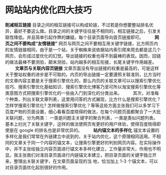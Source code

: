 # 网站站内优化四大技巧

**削减相互链接**
目录之间的相互链接可以构成轮链，不过若是你想要整站排名优异，最好不要这么做。目录之间的关键字往往是不相同的，相互链接之后，引发关联性降低。并且简单引起作弊的嫌疑。每个目录页面导向首页链接即可。
　　
**网页之间不要构成“友情链接”**
网页与网页之间不要相互用关键字链接，比方网页内的友情链接相同，由于是一个站，关于蜘蛛来说依据站内索引爬来爬去都是这几个网页，会形成过度优化的幻觉。导出链接的权重也得不到最棒的表现。因而，回链的做法最棒不要测验，颠末测验，站内越多的相互衔接，长尾关键字作用越差。
　　
**文章页与关联内容页链接**
文章页面没有导出链接的权重是最高的，可是这样关于整站权重的进步是不可取的。内页的导出链接一定要遵照关联准则，比方当时的文章内容主要是关于搜索引擎优化的，那么内页的关联文章可以以搜索引擎优化技巧、搜索引擎优化基础知识、搜索引擎优化博客乃至可所以淘宝搜索引擎优化等类意图方式把搜索引擎优化的一些由入门到深化的分类出来。
　　
其次，对准每个种类，列出关联文章列表，这里用问答的方式展现，比方什么是搜索引擎优化？怎样学搜索引擎优化? 怎样做搜索引擎优化？等等这些方面主张我们可以多学习下百度产物的页面设置，细心看看百度晓得的做法，在每个问题页面都聚合了一大批关联问题，分为两类： 一类是问题主关键字的聚合列表，一类是类似问题列表。基本上扫光了关联关键字，这样的做法使网页有更好的用户体验，使得百度晓得即使是在 google 的排名也是非常优异的。
　　
**站内锚文本的多样化**
锚文本设置的多样化是我们常常在外链建立中说到的，关于站内优化，这个原理相同适用。不相同的文章关于同一个内容的锚文本，让搜索引擎更好的判别网页内容。在实际操作中，并不主张给独立内容页面进行锚文本多样化建立，工作量非常大，作用也不明显。我主张我们对准目录页面进行内链锚文本建立，把目录页面的关键字独立开来，整理出关联关键字，在文章页面呈现的当 地，恰当加上 1-3 个锚文本，可以对目录页面优化起到很好的作用。